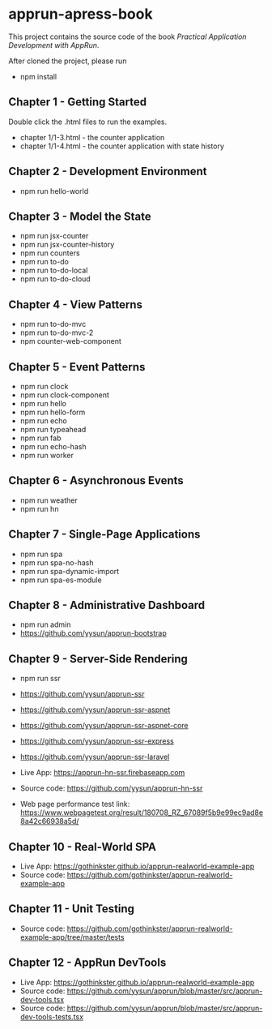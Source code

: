 # apprun-apress-book

This project contains the source code of the book _Practical Application Development with AppRun_.

After cloned the project, please run

* npm install

## Chapter 1 - Getting Started

Double click the .html files to run the examples.

* chapter 1/1-3.html - the counter application
* chapter 1/1-4.html - the counter application with state history

## Chapter 2 - Development Environment

* npm run hello-world

## Chapter 3 - Model the State

* npm run jsx-counter
* npm run jsx-counter-history
* npm run counters
* npm run to-do
* npm run to-do-local
* npm run to-do-cloud

## Chapter 4 - View Patterns

* npm run to-do-mvc
* npm run to-do-mvc-2
* npm counter-web-component

## Chapter 5 - Event Patterns

* npm run clock
* npm run clock-component
* npm run hello
* npm run hello-form
* npm run echo
* npm run typeahead
* npm run fab
* npm run echo-hash
* npm run worker

## Chapter 6 - Asynchronous Events

* npm run weather
* npm run hn

## Chapter 7 - Single-Page Applications

* npm run spa
* npm run spa-no-hash
* npm run spa-dynamic-import
* npm run spa-es-module

## Chapter 8 - Administrative Dashboard

* npm run admin
* https://github.com/yysun/apprun-bootstrap

## Chapter 9 - Server-Side Rendering

* npm run ssr
* https://github.com/yysun/apprun-ssr
* https://github.com/yysun/apprun-ssr-aspnet
* https://github.com/yysun/apprun-ssr-aspnet-core
* https://github.com/yysun/apprun-ssr-express
* https://github.com/yysun/apprun-ssr-laravel

* Live App: https://apprun-hn-ssr.firebaseapp.com
* Source code: https://github.com/yysun/apprun-hn-ssr
* Web page performance test link: https://www.webpagetest.org/result/180708_RZ_67089f5b9e99ec9ad8e8a42c66938a5d/

## Chapter 10 - Real-World SPA

* Live App: https://gothinkster.github.io/apprun-realworld-example-app
* Source code: https://github.com/gothinkster/apprun-realworld-example-app


## Chapter 11 - Unit Testing

* Source code: https://github.com/gothinkster/apprun-realworld-example-app/tree/master/tests


## Chapter 12 - AppRun DevTools

* Live App: https://gothinkster.github.io/apprun-realworld-example-app
* Source code: https://github.com/yysun/apprun/blob/master/src/apprun-dev-tools.tsx
* Source code: https://github.com/yysun/apprun/blob/master/src/apprun-dev-tools-tests.tsx